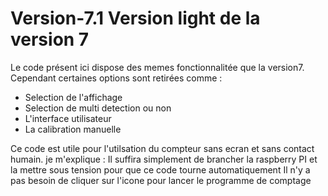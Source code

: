 # Version-7.1  Version light de la version 7

Le code présent ici dispose des memes fonctionnalitée que la version7. 
Cependant certaines options sont retirées comme :
  - Selection de l'affichage
  - Selection de multi detection ou non
  - L'interface utilisateur
  - La calibration manuelle


Ce code est utile pour l'utilsation du compteur sans ecran et sans contact humain. je m'explique :
Il suffira simplement de brancher la raspberry PI et la mettre sous tension pour que ce code tourne automatiquement
Il n'y a pas besoin de cliquer sur l'icone pour lancer le programme de comptage
